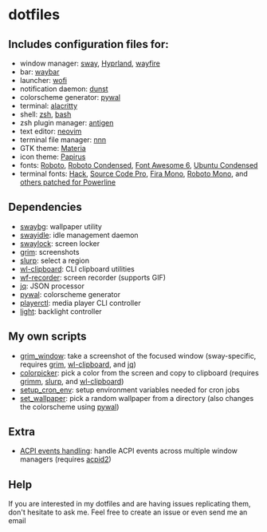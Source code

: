 # dotfiles

## Includes configuration files for:

- window manager: [sway](https://github.com/swaywm/sway), [Hyprland](https://github.com/hyprwm/Hyprland), [wayfire](https://github.com/WayfireWM/wayfire)
- bar: [waybar](https://github.com/Alexays/Waybar)
- launcher: [wofi](https://hg.sr.ht/~scoopta/wofi)
- notification daemon: [dunst](https://github.com/dunst-project/dunst)
- colorscheme generator: [pywal](https://github.com/dylanaraps/pywal)
- terminal: [alacritty](https://github.com/alacritty/alacritty)
- shell: [zsh](https://sourceforge.net/projects/zsh/), [bash](https://savannah.gnu.org/projects/bash/)
- zsh plugin manager: [antigen](https://github.com/zsh-users/antigen)
- text editor: [neovim](https://github.com/neovim/neovim)
- terminal file manager: [nnn](https://github.com/jarun/nnn)
- GTK theme: [Materia](https://github.com/nana-4/materia-theme)
- icon theme: [Papirus](https://github.com/PapirusDevelopmentTeam/papirus-icon-theme)
- fonts: [Roboto](https://fonts.google.com/specimen/Roboto), [Roboto Condensed](https://fonts.google.com/specimen/Roboto+Condensed), [Font Awesome 6](https://github.com/FortAwesome/Font-Awesome), [Ubuntu Condensed](https://design.ubuntu.com/font/)
- terminal fonts: [Hack](https://github.com/source-foundry/Hack), [Source Code Pro](https://github.com/powerline/fonts/tree/master/SourceCodePro), [Fira Mono](https://github.com/powerline/fonts/tree/master/FiraMono), [Roboto Mono](https://github.com/powerline/fonts/tree/master/RobotoMono), and [others patched for Powerline](https://github.com/powerline/fonts)

## Dependencies

- [swaybg](https://github.com/swaywm/swaybg): wallpaper utility
- [swayidle](https://github.com/swaywm/swayidle): idle management daemon
- [swaylock](https://github.com/swaywm/swaylock): screen locker
- [grim](https://sr.ht/~emersion/grim/): screenshots
- [slurp](https://github.com/emersion/slurp): select a region
- [wl-clipboard](https://github.com/bugaevc/wl-clipboard): CLI clipboard utilities
- [wf-recorder](https://github.com/ammen99/wf-recorder): screen recorder (supports GIF)
- [jq](https://github.com/stedolan/jq): JSON processor
- [pywal](https://github.com/dylanaraps/pywal): colorscheme generator
- [playerctl](https://github.com/altdesktop/playerctl): media player CLI controller
- [light](https://github.com/haikarainen/light): backlight controller

## My own scripts

- [grim_window](.local/bin/grim_window.sh): take a screenshot of the focused window (sway-specific, requires [grim](https://sr.ht/~emersion/grim/), [wl-clipboard](https://github.com/bugaevc/wl-clipboard), and [jq](https://github.com/stedolan/jq))
- [colorpicker](.local/bin/colorpicker.sh): pick a color from the screen and copy to clipboard (requires [grimm](https://sr.ht/~emersion/grim/), [slurp](https://github.com/emersion/slurp), and [wl-clipboard](https://github.com/bugaevc/wl-clipboard))
- [setup_cron_env](.local/bin/setup_cron_env.sh): setup environment variables needed for cron jobs
- [set_wallpaper](.local/bin/set_wallpaper.sh): pick a random wallpaper from a directory (also changes the colorscheme using [pywal](https://github.com/dylanaraps/pywal))

## Extra

- [ACPI events handling](https://gist.github.com/lucasxavierleite/558b5f550b4365f05bae19a51ff358fe): handle ACPI events across multiple window managers (requires [acpid2](https://sourceforge.net/projects/acpid2/))

## Help

If you are interested in my dotfiles and are having issues replicating them, don't hesitate to ask me. Feel free to create an issue or even send me an email

